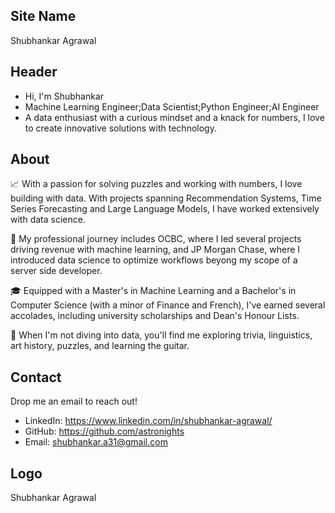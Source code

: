 ## Site Name
Shubhankar Agrawal

## Header
- Hi, I'm Shubhankar
- Machine Learning Engineer;Data Scientist;Python Engineer;AI Engineer
- A data enthusiast with a curious mindset and a knack for numbers, I love to create innovative solutions with technology.

## About

📈 With a passion for solving puzzles and working with numbers, I love building with data. With projects spanning Recommendation Systems, Time Series Forecasting and Large Language Models, I have worked extensively with data science.

🚀 My professional journey includes OCBC, where I led several projects driving revenue with machine learning, and JP Morgan Chase, where I introduced data science to optimize workflows beyong my scope of a server side developer.

🎓 Equipped with a Master's in Machine Learning and a Bachelor's in Computer Science (with a minor of Finance and French), I've earned several accolades, including university scholarships and Dean's Honour Lists.

🤖 When I'm not diving into data, you'll find me exploring trivia, linguistics, art history, puzzles, and learning the guitar.

## Contact
Drop me an email to reach out!
- LinkedIn: https://www.linkedin.com/in/shubhankar-agrawal/
- GitHub: https://github.com/astronights
- Email: shubhankar.a31@gmail.com

## Logo
Shubhankar Agrawal
